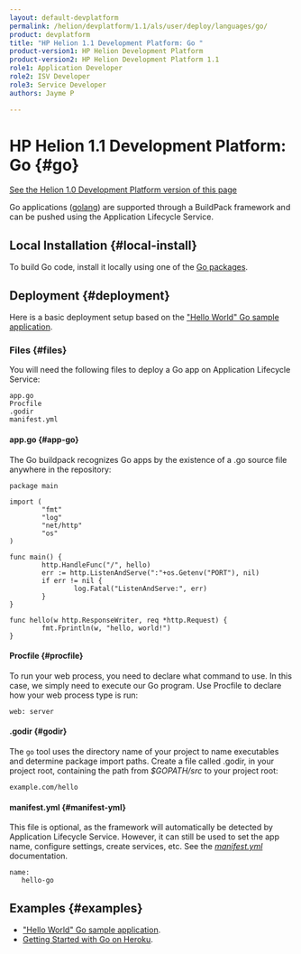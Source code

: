 ```yaml
---
layout: default-devplatform
permalink: /helion/devplatform/1.1/als/user/deploy/languages/go/
product: devplatform
title: "HP Helion 1.1 Development Platform: Go "
product-version1: HP Helion Development Platform
product-version2: HP Helion Development Platform 1.1
role1: Application Developer 
role2: ISV Developer
role3: Service Developer
authors: Jayme P

---
```

<!--PUBLISHED-->

# HP Helion 1.1 Development Platform: Go {#go}
[See the Helion 1.0 Development Platform version of this page](/als/v1/user/deploy/languages/go/)

Go applications ([golang](http://golang.org/)) are supported through a
BuildPack framework and can be pushed using the Application Lifecycle Service.

## Local Installation {#local-install}

To build Go code, install it locally using one of the [Go packages](http://code.google.com/p/go/downloads/list).

## Deployment {#deployment}

Here is a basic deployment setup based on the ["Hello World" Go sample
application](https://github.com/Stackato-Apps/go-hello-buildpack).

### Files {#files}

You will need the following files to deploy a Go app on Application Lifecycle Service:

    app.go
    Procfile
    .godir
    manifest.yml

#### app.go {#app-go}

The Go buildpack recognizes Go apps by the existence of a .go source
file anywhere in the repository:

    package main

    import (
            "fmt"
            "log"
            "net/http"
            "os"
    )

    func main() {
            http.HandleFunc("/", hello)
            err := http.ListenAndServe(":"+os.Getenv("PORT"), nil)
            if err != nil {
                    log.Fatal("ListenAndServe:", err)
            }
    }

    func hello(w http.ResponseWriter, req *http.Request) {
            fmt.Fprintln(w, "hello, world!")
    }

#### Procfile {#procfile}

To run your web process, you need to declare what command to use. In
this case, we simply need to execute our Go program. Use Procfile to
declare how your web process type is run:

    web: server

#### .godir {#godir}

The `go` tool uses the directory name of your
project to name executables and determine package import paths. Create
a file called .godir, in your project root, containing the path from
*\$GOPATH/src* to your project root:

    example.com/hello

#### manifest.yml {#manifest-yml}

This file is optional, as the framework will automatically be detected
by Application Lifecycle Service. However, it can still be used to set the app name,
configure settings, create services, etc. See the [*manifest.yml*](/helion/devplatform/1.1/als/user/deploy/manifestyml/) documentation.

	name:
	   hello-go

## Examples {#examples}

-   ["Hello World" Go sample
    application](https://github.com/Stackato-Apps/go-hello-buildpack).
-   [Getting Started with Go on
    Heroku](http://mmcgrana.github.com/2012/09/getting-started-with-go-on-heroku).
